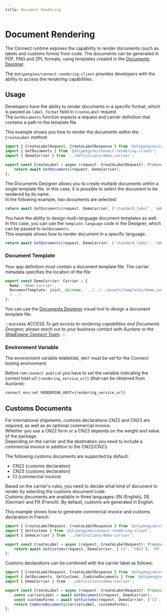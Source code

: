 ```yaml
---
title: Document Rendering
---
```


# Document Rendering

The Connect runtime exposes the capability to render documents (such as labels and customs forms) from code.
The documents can be generated  in PDF, PNG and ZPL formats, using templates created in the [Documents Designer](./documents-designer/index.md).

The `@shipengine/connect-rendering-client` provides developers with the ability to access the rendering capabilities.

## Usage

Developers have the ability to render documents in a specific format, which is passed as `label_format` field in `CreateLabel` request.  
The `GetDocuments` function expects a request and carrier definition that contains a path to the template file.

This example shows you how to render the documents within the `CreateLabel` method:  

```typescript
import { CreateLabelRequest, CreateLabelResponse } from '@shipengine/connect-carrier-api';
import { GetDocuments } from '@shipengine/connect-rendering-client';
import { DemoCarrier } from '../definitions/demo-carrier';

export const CreateLabel = async (request: CreateLabelRequest): Promise<CreateLabelResponse> => {
    return await GetDocuments(request, DemoCarrier);
};
```

The Documents Designer allows you to create multiple documents within a single template file. In this case, it is possible to select the document to be rendered by its name.  
In the following example, two documents are selected:  

```typescript
return await GetDocuments(request, DemoCarrier, ['standard_label', 'additional_label']);
```

You have the ability to design multi-language document templates as well. In this case, you can use the `template.language` code in the Designer, which can be passed to `GetDocuments`.  
This example shows how to render document in a specific language:  

```typescript
return await GetDocuments(request, DemoCarrier, ['standard_label', 'additional_label'], 'FR');
```

### Document Template

Your app definition must contain a document template file. The carrier metadata specifies the location of the file:  

```typescript
export const DemoCarrier: Carrier = {
  Name: 'Demo Carrier',
  DocumentTemplate: join(__dirname, '../../../assets/templates/demo_carrier_template.carrier'),
  /.../
};
```

You can use the [Documents Designer](./documents-designer/index.md)
visual tool to design a document template file.

:::success ACCESS
*To get access to rendering capabilities and Documents Designer, please reach out to your business contact with Auctane or the [ShipEngine Connect Team](mailto:connect@shipengine.com).*
:::

### Environment Variable

The environment variable `RENDERING_HOST` must be set for the Connect testing environment.

Before run `connect publish` you have to set the variable indicating the correct host url `{rendering_service_url}` (that can be obtained from Auctane):
```bash
connect env:set RENDERING_HOST={rendering_service_url}
```

## Customs Documents

For international shipments, customs declarations CN22 and CN23 are required, as well as an optional commercial invoice.  
Whether you use a CN22 form or a CN23 depends on the weight and value of the package.  
Depending on the carrier and the destination you need to include a commercial invoice in addition to the CN22/CN23.

The following customs documents are supported by default:

* CN22 (customs declaration)
* CN23 (customs declaration)
* CI (commercial invoice)

Based on the carrier's rules, you need to decide what kind of document to render by selecting the customs document code.  
Customs documents are available in three languages: EN (English), DE (German) and FR (French). 
By default, customs are generated in English.  

This example shows how to generate commercial invoice and customs declaration in French:

```typescript
import { CreateLabelRequest, CreateLabelResponse } from '@shipengine/connect-carrier-api';
import { GetCustoms } from '@shipengine/connect-rendering-client';
import { DemoCarrier } from '../definitions/demo-carrier';

export const CreateLabel = async (request: CreateLabelRequest): Promise<CreateLabelResponse> => {
    return await GetCustoms(request, DemoCarrier, ['CI', 'CN22'], 'FR');
};
```
 
Customs declarations can be combined with the carrier label as follows:
```typescript
import { CreateLabelRequest, CreateLabelResponse } from '@shipengine/connect-carrier-api';
import { GetDocuments, GetCustoms, CombineDocuments } from '@shipengine/connect-rendering-client';
import { DemoCarrier } from '../definitions/demo-carrier';

export const CreateLabel = async (request: CreateLabelRequest): Promise<CreateLabelResponse> => {
    const carrierLabel = await GetDocuments(request, DemoCarrier);
    const customsForms = await GetCustoms(request, DemoCarrier, ['CI', 'CN23']);    
    return CombineDocuments(carrierLabel, customsForms);
};
```